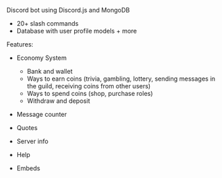 Discord bot using Discord.js and MongoDB

- 20+ slash commands
- Database with user profile models + more

Features:

- Economy System
  - Bank and wallet
  - Ways to earn coins (trivia, gambling, lottery, sending messages in the guild, receiving coins from other users)
  - Ways to spend coins (shop, purchase roles)
  - Withdraw and deposit
  
- Message counter
- Quotes
- Server info
- Help
- Embeds


